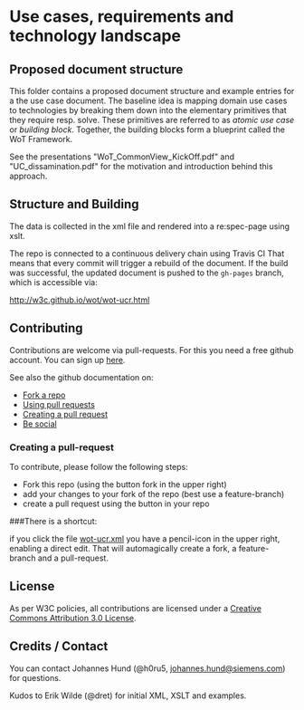 # Use cases, requirements and technology landscape
## Proposed document structure
This folder contains a proposed document structure and example entries for a the use case document.
The baseline idea is mapping domain use cases to technologies by breaking them down into the elementary primitives that they require resp. solve.
These primitives are referred to as *atomic use case* or *building block*.
Together, the building blocks form a blueprint called the WoT Framework.

See the presentations "WoT_CommonView_KickOff.pdf" and "UC_dissamination.pdf" for the motivation and introduction behind this approach.

## Structure and Building
The data is collected in the xml file and rendered into a re:spec-page using xslt.

The repo is connected to a continuous delivery chain using Travis CI
That means that every commit will trigger a rebuild of the document.
If the build was successful, the updated document is pushed to the ``gh-pages`` branch, which is accessible via:

http://w3c.github.io/wot/wot-ucr.html

## Contributing

Contributions are welcome via pull-requests. For this you need a free github account. You can sign up [here](https://github.com/join).

See also the github documentation on:
* [Fork a repo](https://help.github.com/articles/fork-a-repo/)
* [Using pull requests](https://help.github.com/articles/using-pull-requests/)
* [Creating a pull request](https://help.github.com/articles/creating-a-pull-request/)
* [Be social](https://help.github.com/articles/be-social/)

### Creating  a pull-request
To contribute, please follow the following steps:

* Fork this repo (using the button fork in the upper right)
* add your changes to your fork of the repo (best use a feature-branch)
* create a pull request using the button in  your repo

###There is a shortcut:

if you click the file [wot-ucr.xml](https://github.com/w3c/wot/blob/master/ucr-doc/wot-ucr.xml)
you have a pencil-icon in the upper right, enabling a direct edit. That will automagically create a fork, a feature-branch and a pull-request.

## License
As per W3C policies, all contributions are licensed under a [Creative Commons Attribution 3.0 License](http://creativecommons.org/licenses/by/3.0/).

## Credits / Contact
You can contact Johannes Hund (@h0ru5, johannes.hund@siemens.com) for questions.

Kudos to Erik Wilde (@dret) for initial XML, XSLT and examples.
